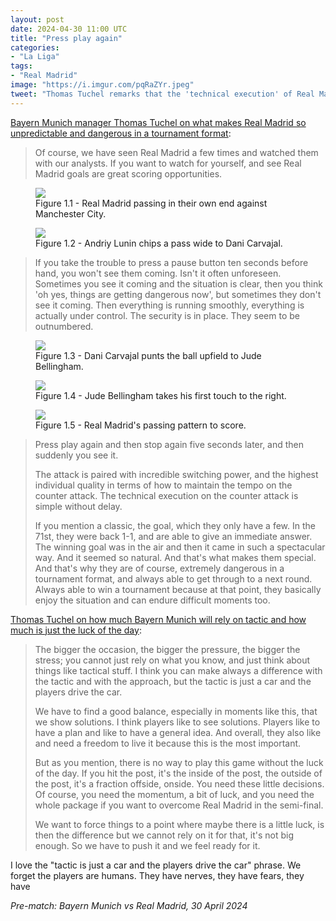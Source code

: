 ```yaml
---
layout: post
date: 2024-04-30 11:00 UTC
title: "Press play again"
categories:
- "La Liga"
tags:
- "Real Madrid"
image: "https://i.imgur.com/pqRaZYr.jpeg"
tweet: "Thomas Tuchel remarks that the 'technical execution' of Real Madrid's counter attacks are 'simple without delay' but also 'unforeseen'. He has prepared Bayern Munich tactically, but in his words, the 'tactic is just a car and the players drive the car'."
---
```


[Bayern Munich manager Thomas Tuchel on what makes Real Madrid so unpredictable and dangerous in a tournament format](https://x.com/rmadridinfo/status/1784108906223898784?s=46&t=YC8lQJTh43E_mBQW40Ct2g):

<!---more--->

> Of course, we have seen Real Madrid a few times and watched them with our analysts. If you want to watch for yourself, and see Real Madrid goals are great scoring opportunities. 

<figure>
    <img src="https://i.imgur.com/mMR3aL7.jpeg">
    <figcaption>Figure 1.1 - Real Madrid passing in their own end against Manchester City.</figcaption>
</figure> 

<figure>
    <img src="https://i.imgur.com/DiVeJFB.jpeg">
    <figcaption>Figure 1.2 - Andriy Lunin chips a pass wide to Dani Carvajal.</figcaption>
</figure> 

> If you take the trouble to press a pause button ten seconds before hand, you won't see them coming. Isn't it often unforeseen. Sometimes you see it coming and the situation is clear, then you think 'oh yes, things are getting dangerous now', but sometimes they don't see it coming. Then everything is running smoothly, everything is actually under control. The security is in place. They seem to be outnumbered. 

<figure>
    <img src="https://i.imgur.com/SzXXErB.jpeg">
    <figcaption>Figure 1.3 - Dani Carvajal punts the ball upfield to Jude Bellingham.</figcaption>
</figure> 
<figure>
    <img src="https://i.imgur.com/D3WNeed.jpeg">
    <figcaption>Figure 1.4 - Jude Bellingham takes his first touch to the right.</figcaption>
</figure> 

<figure>
    <img src="https://i.imgur.com/pqRaZYr.jpeg">
    <figcaption>Figure 1.5 - Real Madrid's passing pattern to score.</figcaption>
</figure> 

> Press play again and then stop again five seconds later, and then suddenly you see it. 
> 
> The attack is paired with incredible switching power, and the highest individual quality in terms of how to maintain the tempo on the counter attack. The technical execution on the counter attack is simple without delay. 
> 
> If you mention a classic, the goal, which they only have a few. In the 71st, they were back 1-1, and are able to give an immediate answer. The winning goal was in the air and then it came in such a spectacular way. And it seemed so natural. And that's what makes them special. And that's why they are of course, extremely dangerous in a tournament format, and always able to get through to a next round. Always able to win a tournament because at that point, they basically enjoy the situation and can endure difficult moments too. 

[Thomas Tuchel on how much Bayern Munich will rely on tactic and how much is just the luck of the day](https://youtu.be/TreGgOcu2zw?si=ll4oFTsoxvTbSbw4):

> The bigger the occasion, the bigger the pressure, the bigger the stress; you cannot just rely on what you know, and just think about things like tactical stuff. I think you can make always a difference with the tactic and with the approach, but the tactic is just a car and the players drive the car. 
> 
> We have to find a good balance, especially in moments like this, that we show solutions. I think players like to see solutions. Players like to have a plan and like to have a general idea. And overall, they also like and need a freedom to live it because this is the most important. 
>  
> But as you mention, there is no way to play this game without the luck of the day. If you hit the post, it's the inside of the post, the outside of the post, it's a fraction offside, onside. You need these little decisions. Of course, you need the momentum, a bit of luck, and you need the whole package if you want to overcome Real Madrid in the semi-final. 
>  
> We want to force things to a point where maybe there is a little luck, is then the difference but we cannot rely on it for that, it's not big enough. So we have to push it and we feel ready for it. 

I love the "tactic is just a car and the players drive the car" phrase. We forget the players are humans. They have nerves, they have fears, they have 

*Pre-match: Bayern Munich vs Real Madrid, 30 April 2024*
